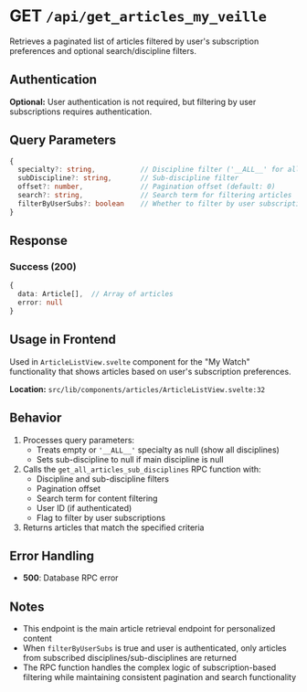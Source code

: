 # GET `/api/get_articles_my_veille`

Retrieves a paginated list of articles filtered by user's subscription preferences and optional search/discipline filters.

## Authentication

**Optional:** User authentication is not required, but filtering by user subscriptions requires authentication.

## Query Parameters

```typescript
{
  specialty?: string,           // Discipline filter ('__ALL__' for all)
  subDiscipline?: string,       // Sub-discipline filter
  offset?: number,              // Pagination offset (default: 0)
  search?: string,              // Search term for filtering articles
  filterByUserSubs?: boolean    // Whether to filter by user subscriptions
}
```

## Response

### Success (200)
```typescript
{
  data: Article[],  // Array of articles
  error: null
}
```

## Usage in Frontend

Used in `ArticleListView.svelte` component for the "My Watch" functionality that shows articles based on user's subscription preferences.

**Location:** `src/lib/components/articles/ArticleListView.svelte:32`

## Behavior

1. Processes query parameters:
   - Treats empty or `'__ALL__'` specialty as null (show all disciplines)
   - Sets sub-discipline to null if main discipline is null
2. Calls the `get_all_articles_sub_disciplines` RPC function with:
   - Discipline and sub-discipline filters
   - Pagination offset
   - Search term for content filtering
   - User ID (if authenticated)
   - Flag to filter by user subscriptions
3. Returns articles that match the specified criteria

## Error Handling

- **500**: Database RPC error

## Notes

- This endpoint is the main article retrieval endpoint for personalized content
- When `filterByUserSubs` is true and user is authenticated, only articles from subscribed disciplines/sub-disciplines are returned
- The RPC function handles the complex logic of subscription-based filtering while maintaining consistent pagination and search functionality 